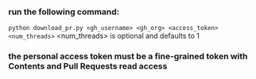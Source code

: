 ### run the following command:
``python download_pr.py <gh_username> <gh_org> <access_token> <num_threads>``
<num_threads> is optional and defaults to 1

### the personal access token must be a fine-grained token with Contents and Pull Requests read access